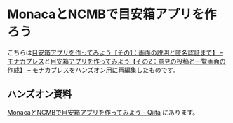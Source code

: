 # MonacaとNCMBで目安箱アプリを作ろう

こちらは[目安箱アプリを作ってみよう【その1：画面の説明と匿名認証まで】 – モナカプレス](https://press.monaca.io/atsushi/6208)と[目安箱アプリを作ってみよう【その2：意見の投稿と一覧画面の作成】 – モナカプレス](https://press.monaca.io/atsushi/6222)をハンズオン用に再編集したものです。

## ハンズオン資料

[MonacaとNCMBで目安箱アプリを作ってみよう - Qiita](https://qiita.com/goofmint/items/297b89bc26f194d69918) にあります。

